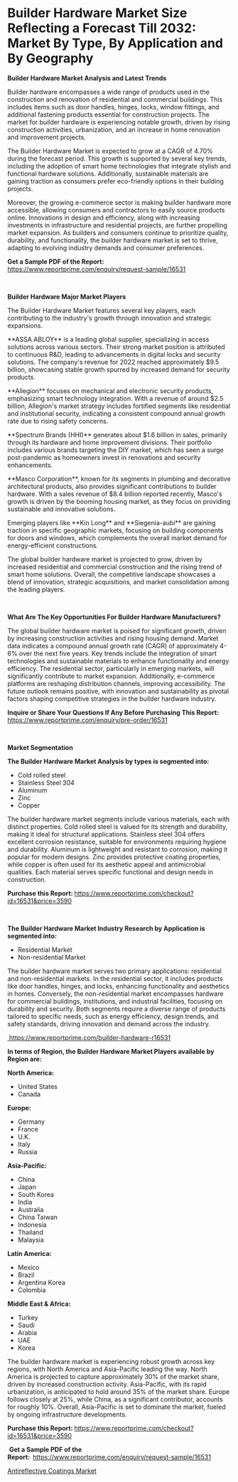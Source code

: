 <p><h1>Builder Hardware Market Size Reflecting a Forecast Till 2032: Market By Type, By Application and By Geography</h1></p><p><strong>Builder Hardware Market Analysis and Latest Trends</strong></p>
<p><p>Builder hardware encompasses a wide range of products used in the construction and renovation of residential and commercial buildings. This includes items such as door handles, hinges, locks, window fittings, and additional fastening products essential for construction projects. The market for builder hardware is experiencing notable growth, driven by rising construction activities, urbanization, and an increase in home renovation and improvement projects.</p><p>The Builder Hardware Market is expected to grow at a CAGR of 4.70% during the forecast period. This growth is supported by several key trends, including the adoption of smart home technologies that integrate stylish and functional hardware solutions. Additionally, sustainable materials are gaining traction as consumers prefer eco-friendly options in their building projects. </p><p>Moreover, the growing e-commerce sector is making builder hardware more accessible, allowing consumers and contractors to easily source products online. Innovations in design and efficiency, along with increasing investments in infrastructure and residential projects, are further propelling market expansion. As builders and consumers continue to prioritize quality, durability, and functionality, the builder hardware market is set to thrive, adapting to evolving industry demands and consumer preferences.</p></p>
<p><strong>Get a Sample PDF of the Report:&nbsp;</strong> <a href="https://www.reportprime.com/enquiry/request-sample/16531?utm_campaign=3326&utm_medium=2&utm_source=Github&utm_content=ia&utm_term=17032025&utm_id=builder-hardware">https://www.reportprime.com/enquiry/request-sample/16531</a></p>
<p>&nbsp;</p>
<p><strong>Builder Hardware Major Market Players</strong></p>
<p><p>The Builder Hardware Market features several key players, each contributing to the industry's growth through innovation and strategic expansions. </p><p>**ASSA ABLOY** is a leading global supplier, specializing in access solutions across various sectors. Their strong market position is attributed to continuous R&D, leading to advancements in digital locks and security solutions. The company's revenue for 2022 reached approximately $9.5 billion, showcasing stable growth spurred by increased demand for security products.</p><p>**Allegion** focuses on mechanical and electronic security products, emphasizing smart technology integration. With a revenue of around $2.5 billion, Allegion's market strategy includes fortified segments like residential and institutional security, indicating a consistent compound annual growth rate due to rising safety concerns.</p><p>**Spectrum Brands (HHI)** generates about $1.6 billion in sales, primarily through its hardware and home improvement divisions. Their portfolio includes various brands targeting the DIY market, which has seen a surge post-pandemic as homeowners invest in renovations and security enhancements.</p><p>**Masco Corporation**, known for its segments in plumbing and decorative architectural products, also provides significant contributions to builder hardware. With a sales revenue of $8.4 billion reported recently, Masco's growth is driven by the booming housing market, as they focus on providing sustainable and innovative solutions.</p><p>Emerging players like **Kin Long** and **Siegenia-aubi** are gaining traction in specific geographic markets, focusing on building components for doors and windows, which complements the overall market demand for energy-efficient constructions.</p><p>The global builder hardware market is projected to grow, driven by increased residential and commercial construction and the rising trend of smart home solutions. Overall, the competitive landscape showcases a blend of innovation, strategic acquisitions, and market consolidation among the leading players.</p></p>
<p>&nbsp;</p>
<p><strong>What Are The Key Opportunities For Builder Hardware Manufacturers?</strong></p>
<p><p>The global builder hardware market is poised for significant growth, driven by increasing construction activities and rising housing demand. Market data indicates a compound annual growth rate (CAGR) of approximately 4-6% over the next five years. Key trends include the integration of smart technologies and sustainable materials to enhance functionality and energy efficiency. The residential sector, particularly in emerging markets, will significantly contribute to market expansion. Additionally, e-commerce platforms are reshaping distribution channels, improving accessibility. The future outlook remains positive, with innovation and sustainability as pivotal factors shaping competitive strategies in the builder hardware industry.</p></p>
<p><strong>Inquire or Share Your Questions If Any Before Purchasing This Report:</strong> <a href="https://www.reportprime.com/enquiry/pre-order/16531?utm_campaign=3326&utm_medium=2&utm_source=Github&utm_content=ia&utm_term=17032025&utm_id=builder-hardware">https://www.reportprime.com/enquiry/pre-order/16531</a></p>
<p>&nbsp;</p>
<p><strong>Market Segmentation</strong></p>
<p><strong>The Builder Hardware Market Analysis by types is segmented into:</strong></p>
<p><ul><li>Cold rolled steel</li><li>Stainless Steel 304</li><li>Aluminum</li><li>Zinc</li><li>Copper</li></ul></p>
<p><p>The builder hardware market segments include various materials, each with distinct properties. Cold rolled steel is valued for its strength and durability, making it ideal for structural applications. Stainless steel 304 offers excellent corrosion resistance, suitable for environments requiring hygiene and durability. Aluminum is lightweight and resistant to corrosion, making it popular for modern designs. Zinc provides protective coating properties, while copper is often used for its aesthetic appeal and antimicrobial qualities. Each material serves specific functional and design needs in construction.</p></p>
<p><strong>Purchase this Report:&nbsp;</strong><a href="https://www.reportprime.com/checkout?id=16531&price=3590&utm_campaign=3326&utm_medium=2&utm_source=Github&utm_content=ia&utm_term=17032025&utm_id=builder-hardware">https://www.reportprime.com/checkout?id=16531&price=3590</a></p>
<p>&nbsp;</p>
<p><strong>The Builder Hardware Market Industry Research by Application is segmented into:</strong></p>
<p><ul><li>Residential Market</li><li>Non-residential Market</li></ul></p>
<p><p>The builder hardware market serves two primary applications: residential and non-residential markets. In the residential sector, it includes products like door handles, hinges, and locks, enhancing functionality and aesthetics in homes. Conversely, the non-residential market encompasses hardware for commercial buildings, institutions, and industrial facilities, focusing on durability and security. Both segments require a diverse range of products tailored to specific needs, such as energy efficiency, design trends, and safety standards, driving innovation and demand across the industry.</p></p>
<p><a href="https://www.reportprime.com/builder-hardware-r16531?utm_campaign=3326&utm_medium=2&utm_source=Github&utm_content=ia&utm_term=17032025&utm_id=builder-hardware">&nbsp;https://www.reportprime.com/builder-hardware-r16531</a></p>
<p><strong>In terms of Region, the Builder Hardware Market Players available by Region are:</strong></p>
<p>
    <p> <strong> North America: </strong>
        <ul>
            <li>United States</li>
            <li>Canada</li>
        </ul>
        </p> 
    <p> <strong> Europe: </strong>
        <ul>
            <li>Germany</li>
            <li>France</li>
            <li>U.K.</li>
            <li>Italy</li>
            <li>Russia</li>
        </ul>
        </p> 
    <p> <strong> Asia-Pacific: </strong>
        <ul>
            <li>China</li>
            <li>Japan</li>
            <li>South Korea</li>
            <li>India</li>
            <li>Australia</li>
            <li>China Taiwan</li>
            <li>Indonesia</li>
            <li>Thailand</li>
            <li>Malaysia</li>
        </ul>
        </p> 
    <p> <strong> Latin America: </strong>
        <ul>
            <li>Mexico</li>
            <li>Brazil</li>
            <li>Argentina Korea</li>
            <li>Colombia</li>
        </ul>
        </p> 
    <p> <strong> Middle East & Africa: </strong>
        <ul>
            <li>Turkey</li>
            <li>Saudi</li>
            <li>Arabia</li>
            <li>UAE</li>
            <li>Korea</li>
        </ul>
    </p>
    </p>
<p><p>The builder hardware market is experiencing robust growth across key regions, with North America and Asia-Pacific leading the way. North America is projected to capture approximately 30% of the market share, driven by increased construction activity. Asia-Pacific, with its rapid urbanization, is anticipated to hold around 35% of the market share. Europe follows closely at 25%, while China, as a significant contributor, accounts for roughly 10%. Overall, Asia-Pacific is set to dominate the market, fueled by ongoing infrastructure developments.</p></p>
<p><strong>Purchase this Report: </strong><a href="https://www.reportprime.com/checkout?id=16531&price=3590&utm_campaign=3326&utm_medium=2&utm_source=Github&utm_content=ia&utm_term=17032025&utm_id=builder-hardware">https://www.reportprime.com/checkout?id=16531&price=3590</a></p>
<p>&nbsp;<strong>Get a Sample PDF of the Report:&nbsp;&nbsp;</strong><a href="https://www.reportprime.com/enquiry/request-sample/16531?utm_campaign=3326&utm_medium=2&utm_source=Github&utm_content=ia&utm_term=17032025&utm_id=builder-hardware">https://www.reportprime.com/enquiry/request-sample/16531</a></p>
<p><strong></strong></p>
<p><p><a href="https://github.com/leehihkl/Market-Research-Report-List-1/blob/main/antireflective-coatings-market.md?utm_campaign=3326&utm_medium=2&utm_source=Github&utm_content=ia&utm_term=17032025&utm_id=builder-hardware">Antireflective Coatings Market</a></p></p>